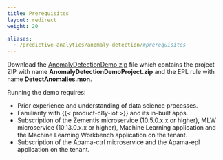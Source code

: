 ```yaml
---
title: Prerequisites
layout: redirect
weight: 20

aliases:
  - /predictive-analytics/anomaly-detection/#prerequisites
---
```


Download the [AnomalyDetectionDemo.zip](/files/zementis/AnomalyDetectionDemo.zip) file which contains the project ZIP with name **AnomalyDetectionDemoProject.zip** and the EPL rule with name **DetectAnomalies.mon**.

Running the demo requires:

* Prior experience and understanding of data science processes.
* Familiarity with {{< product-c8y-iot >}} and its in-built apps.
* Subscription of the Zementis microservice (10.5.0.x.x or higher), MLW microservice (10.13.0.x.x or higher), Machine Learning application and the Machine Learning Workbench application on the tenant.
* Subscription of the Apama-ctrl microservice and the Apama-epl application on the tenant.
